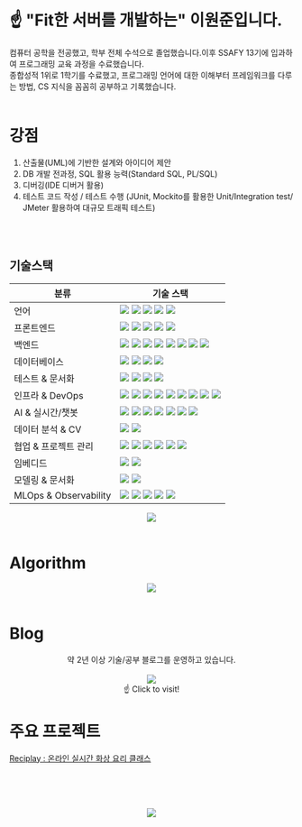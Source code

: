 # ☝️ "Fit한 서버를 개발하는" 이원준입니다.  
컴퓨터 공학을 전공했고, 학부 전체 수석으로 졸업했습니다.이후 SSAFY 13기에 입과하여 프로그래밍 교육 과정을 수료했습니다.  
종합성적 1위로 1학기를 수료했고, 프로그래밍 언어에 대한 이해부터 프레임워크를 다루는 방법, CS 지식을 꼼꼼히 공부하고 기록했습니다.  
<br>
# 강점
1. 산출물(UML)에 기반한 설계와 아이디어 제안
2. DB 개발 전과정, SQL 활용 능력(Standard SQL, PL/SQL)
3. 디버깅(IDE 디버거 활용)
4. 테스트 코드 작성 / 테스트 수행 (JUnit, Mockito를 활용한 Unit/Integration test/ JMeter 활용하여 대규모 트래픽 테스트)
<br>
<br>

## 기술스택

<table>
  <thead>
    <tr>
      <th>분류</th>
      <th>기술 스택</th>
    </tr>
  </thead>
  <tbody>
    <tr>
      <td>언어</td>
      <td>
        <img src="https://img.shields.io/badge/Java-F80000?style=flat&logo=java&logoColor=white"/>
        <img src="https://img.shields.io/badge/Python-3776AB?style=flat&logo=python&logoColor=white"/>
        <img src="https://img.shields.io/badge/C-00599C?style=flat&logo=c&logoColor=white"/>
        <img src="https://img.shields.io/badge/C++-00599C?style=flat&logo=c%2B%2B&logoColor=white"/>
        <img src="https://img.shields.io/badge/PL/SQL-CC2927?style=flat&logo=oracle&logoColor=white"/>
      </td>
    </tr>
    <tr>
      <td>프론트엔드</td>
      <td>
        <img src="https://img.shields.io/badge/HTML5-E34F26?style=flat&logo=html5&logoColor=white"/>
        <img src="https://img.shields.io/badge/CSS3-1572B6?style=flat&logo=css3&logoColor=white"/>
        <img src="https://img.shields.io/badge/JavaScript-F7DF1E?style=flat&logo=javascript&logoColor=black"/>
        <img src="https://img.shields.io/badge/Vue.js-4FC08D?style=flat&logo=vue.js&logoColor=white"/>
        <img src="https://img.shields.io/badge/Node.js-339933?style=flat&logo=node.js&logoColor=white"/>
      </td>
    </tr>
    <tr>
      <td>백엔드</td>
      <td>
        <img src="https://img.shields.io/badge/SpringBoot-6DB33F?style=flat&logo=springboot&logoColor=white"/>
        <img src="https://img.shields.io/badge/Spring%20Security-6DB33F?style=flat&logo=springsecurity&logoColor=white"/>
        <img src="https://img.shields.io/badge/OAuth2-2F6DB5?style=flat&logo=oauth&logoColor=white"/>
        <img src="https://img.shields.io/badge/Spring%20Data%20JPA-6DB33F?style=flat&logo=spring&logoColor=white"/>
        <img src="https://img.shields.io/badge/MyBatis-000000?style=flat&logo=mybatis&logoColor=white"/>
        <img src="https://img.shields.io/badge/QueryDSL-009639?style=flat&logo=code&logoColor=white"/>
        <img src="https://img.shields.io/badge/FastAPI-009688?style=flat&logo=fastapi&logoColor=white"/>
        <img src="https://img.shields.io/badge/MSA-4285F4?style=flat&logo=microservices&logoColor=white"/>
      </td>
    </tr>
    <tr>
      <td>데이터베이스</td>
      <td>
        <img src="https://img.shields.io/badge/Oracle-F80000?style=flat&logo=oracle&logoColor=white"/>
        <img src="https://img.shields.io/badge/MySQL-4479A1?style=flat&logo=mysql&logoColor=white"/>
        <img src="https://img.shields.io/badge/SQLite-003B57?style=flat&logo=sqlite&logoColor=white"/>
        <img src="https://img.shields.io/badge/Redis-DC382D?style=flat&logo=redis&logoColor=white"/>
      </td>
    </tr>
    <tr>
      <td>테스트 & 문서화</td>
      <td>
        <img src="https://img.shields.io/badge/JUnit-25A162?style=flat&logo=junit5&logoColor=white"/>
        <img src="https://img.shields.io/badge/Mockito-DB7093?style=flat&logo=mockito&logoColor=white"/>
        <img src="https://img.shields.io/badge/JMeter-D22128?style=flat&logo=apachejmeter&logoColor=white"/>
        <img src="https://img.shields.io/badge/Swagger-85EA2D?style=flat&logo=swagger&logoColor=black"/>
      </td>
    </tr>
    <tr>
      <td>인프라 & DevOps</td>
      <td>
        <img src="https://img.shields.io/badge/Jenkins-D24939?style=flat&logo=jenkins&logoColor=white"/>
        <img src="https://img.shields.io/badge/GitLab-FCA121?style=flat&logo=gitlab&logoColor=white"/>
        <img src="https://img.shields.io/badge/Nginx-009639?style=flat&logo=nginx&logoColor=white"/>
        <img src="https://img.shields.io/badge/Certbot-003A70?style=flat&logo=letsencrypt&logoColor=white"/>
        <img src="https://img.shields.io/badge/Gradle-02303A?style=flat&logo=gradle&logoColor=white"/>
        <img src="https://img.shields.io/badge/Maven-C71A36?style=flat&logo=apachemaven&logoColor=white"/>
        <img src="https://img.shields.io/badge/Docker-2496ED?style=flat&logo=docker&logoColor=white"/>
        <img src="https://img.shields.io/badge/Linux-FCC624?style=flat&logo=linux&logoColor=black"/>
        <img src="https://img.shields.io/badge/AWS-232F3E?style=flat&logo=amazonaws&logoColor=white"/>
      </td>
    </tr>
    <tr>
      <td>AI & 실시간/챗봇</td>
      <td>
        <img src="https://img.shields.io/badge/STT-Speech--to--Text-FF6F00?style=flat&logo=google&logoColor=white"/>
        <img src="https://img.shields.io/badge/LLM/GPT-8A2BE2?style=flat&logo=openai&logoColor=white"/>
        <img src="https://img.shields.io/badge/RAG-009688?style=flat&logo=elastic&logoColor=white"/>
        <img src="https://img.shields.io/badge/STOMP-4B32C3?style=flat&logo=apachekafka&logoColor=white"/>
        <img src="https://img.shields.io/badge/WebRTC-333333?style=flat&logo=webrtc&logoColor=white"/>
        <img src="https://img.shields.io/badge/OpenVidu-0E76A8?style=flat&logo=data:image/svg+xml;base64,PHN2Zy8+&logoColor=white"/>
        <img src="https://img.shields.io/badge/LiveKit-121212?style=flat&logo=data:image/svg+xml;base64,PHN2Zy8+&logoColor=white"/>
      </td>
    </tr>
    <tr>
      <td>데이터 분석 & CV</td>
      <td>
        <img src="https://img.shields.io/badge/pandas-150458?style=flat&logo=pandas&logoColor=white"/>
        <img src="https://img.shields.io/badge/OpenCV-5C3EE8?style=flat&logo=opencv&logoColor=white"/>
      </td>
    </tr>
    <tr>
      <td>협업 & 프로젝트 관리</td>
      <td>
        <img src="https://img.shields.io/badge/Git-F05032?style=flat&logo=git&logoColor=white"/>
        <img src="https://img.shields.io/badge/GitHub-181717?style=flat&logo=github&logoColor=white"/>
        <img src="https://img.shields.io/badge/GitHub%20Projects-181717?style=flat&logo=github&logoColor=white"/>
        <img src="https://img.shields.io/badge/GitLab-FCA121?style=flat&logo=gitlab&logoColor=white"/>
        <img src="https://img.shields.io/badge/Jira-0052CC?style=flat&logo=jira&logoColor=white"/>
        <img src="https://img.shields.io/badge/Notion-000000?style=flat&logo=notion&logoColor=white"/>
      </td>
    </tr>
    <tr>
      <td>임베디드</td>
      <td>
        <img src="https://img.shields.io/badge/Raspberry%20Pi-C51A4A?style=flat&logo=raspberrypi&logoColor=white"/>
        <img src="https://img.shields.io/badge/Arduino-00979D?style=flat&logo=arduino&logoColor=white"/>
      </td>
    </tr>
    <tr>
      <td>모델링 & 문서화</td>
      <td>
        <img src="https://img.shields.io/badge/UML-0D1117?style=flat&logo=uml&logoColor=white"/>
        <img src="https://img.shields.io/badge/diagrams.net-F08705?style=flat&logo=diagramsdotnet&logoColor=white"/>
      </td>
    </tr>
    <tr>
      <td>MLOps & Observability</td>
      <td>
        <img src="https://img.shields.io/badge/LangChain-1C3C3C?style=flat&logo=langchain&logoColor=white"/>
        <img src="https://img.shields.io/badge/Prometheus-E6522C?style=flat&logo=prometheus&logoColor=white"/>
        <img src="https://img.shields.io/badge/Grafana-F46800?style=flat&logo=grafana&logoColor=white"/>
        <img src="https://img.shields.io/badge/MLflow-0194E2?style=flat&logo=mlflow&logoColor=white"/>
        <img src="https://img.shields.io/badge/Langfuse-4A90E2?style=flat&logo=langfuse&logoColor=white"/>
      </td>
    </tr>
  </tbody>
</table>



<div align="center">
  <img src="https://github-readme-stats.vercel.app/api/top-langs/?username=moe-lee&layout=compact"/>
</div>

<br>

# Algorithm
<div align="center">
<a href="https://solved.ac/evenil0206/"><img src="http://mazassumnida.wtf/api/v2/generate_badge?boj=evenil0206"/></a><br>
</div>
<br>

# Blog
<div align="center">
약 2년 이상 기술/공부 블로그를 운영하고 있습니다.<br><br>
<a href="https://velog.io/@cosmos334/posts"><img src="https://img.shields.io/badge/Velog-20C997?style=for-the-badge&logo=velog&logoColor=white"/></a><br>
☝️ Click to visit!
</div>

# 주요 프로젝트
<dif align="center">
  <a href="https://github.com/Reciplay">Reciplay : 온라인 실시간 화상 요리 클래스</a>
</div>


      
<br><br><br>
<div align="center">
  <img src="https://github-profile-trophy.vercel.app/?username=moelee835&row=1&column=6"/>
</div>
